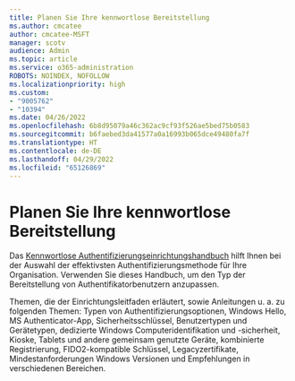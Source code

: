 ```yaml
---
title: Planen Sie Ihre kennwortlose Bereitstellung
ms.author: cmcatee
author: cmcatee-MSFT
manager: scotv
audience: Admin
ms.topic: article
ms.service: o365-administration
ROBOTS: NOINDEX, NOFOLLOW
ms.localizationpriority: high
ms.custom:
- "9005762"
- "10394"
ms.date: 04/26/2022
ms.openlocfilehash: 6b8d95079a46c362ac9cf93f526ae5bed75b0583
ms.sourcegitcommit: b6faebed3da41577a0a16993b065dce49480fa7f
ms.translationtype: HT
ms.contentlocale: de-DE
ms.lasthandoff: 04/29/2022
ms.locfileid: "65126869"
---
```

# <a name="plan-your-passwordless-deployment"></a>Planen Sie Ihre kennwortlose Bereitstellung

Das [Kennwortlose Authentifizierungseinrichtungshandbuch](https://admin.microsoft.com/adminportal/home#/modernonboarding/passwordlesssetup) hilft Ihnen bei der Auswahl der effektivsten Authentifizierungsmethode für Ihre Organisation. Verwenden Sie dieses Handbuch, um den Typ der Bereitstellung von Authentifikatorbenutzern anzupassen.

Themen, die der Einrichtungsleitfaden erläutert, sowie Anleitungen u. a. zu folgenden Themen: Typen von Authentifizierungsoptionen, Windows Hello, MS Authenticator-App, Sicherheitsschlüssel, Benutzertypen und Gerätetypen, dedizierte Windows Computeridentifikation und -sicherheit, Kioske, Tablets und andere gemeinsam genutzte Geräte, kombinierte Registrierung, FIDO2-kompatible Schlüssel, Legacyzertifikate, Mindestanforderungen Windows Versionen und Empfehlungen in verschiedenen Bereichen.
